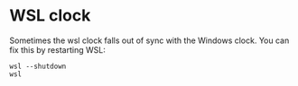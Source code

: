# WSL clock

Sometimes the wsl clock falls out of sync with the Windows clock. You can fix this by restarting WSL:

```
wsl --shutdown
wsl
```
